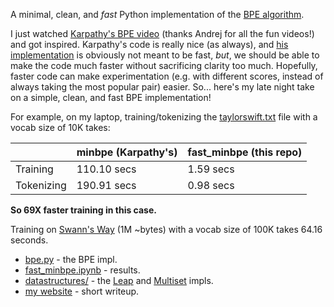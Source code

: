 A minimal, clean, and *fast* Python implementation of the [BPE algorithm](https://en.wikipedia.org/wiki/Byte_pair_encoding).

I just watched [Karpathy's BPE video](https://www.youtube.com/watch?v=zduSFxRajkE) (thanks Andrej for all the fun videos!) and got inspired. Karpathy's code is really nice (as always), and [his implementation](https://github.com/karpathy/minbpe) is obviously not meant to be fast, _but_, we should be able to make the code much faster without sacrificing clarity too much. Hopefully, faster code can make experimentation (e.g. with different scores, instead of always taking the most popular pair) easier. So... here's my late night take on a simple, clean, and fast BPE implementation!

For example, on my laptop, training/tokenizing the [taylorswift.txt](taylorswift.txt) file with a vocab size of 10K takes:

|              |  minbpe (Karpathy's)       |   fast_minbpe (this repo)|
|--------------|---------------|--------------|
|Training      |  110.10 secs  | 1.59 secs   |
|Tokenizing    |  190.91 secs  | 0.98 secs    |

**So 69X faster training in this case.**

Training on [Swann's Way](0300511.txt) (1M ~bytes) with a vocab size of 100K takes 64.16 seconds.


- [bpe.py](bpe.py) - the BPE impl.
- [fast_minbpe.ipynb](fast_minbpe.ipynb) - results.
- [datastructures/](datastructures/) - the [Leap](datastructures/leap.py) and [Multiset](datastructures/multiset.py) impls.
- [my website](https://yanivle.github.io/ai/2024/02/23/fast_minbpe.html) - short writeup.
